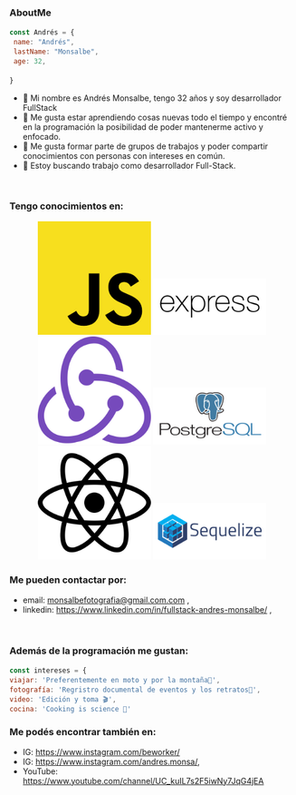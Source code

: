 ### AboutMe
```javascript
const Andrés = {
 name: "Andrés",
 lastName: "Monsalbe",
 age: 32,

}
```

- 🔭 Mi nombre es Andrés Monsalbe, tengo 32 años y soy desarrollador FullStack
- 🌱 Me gusta estar aprendiendo cosas nuevas todo el tiempo y encontré en la programación la posibilidad de poder mantenerme activo y enfocado.
- 👯 Me gusta formar parte de grupos de trabajos y poder compartir conocimientos con personas con intereses en común.
- 👀 Estoy buscando trabajo como desarrollador Full-Stack. 

<br>

###  Tengo conocimientos en: 
<p align ="center">
  <img width="200" src="./Img/javascript.png"/>
  <img width="200" src="./Img/express.svg"/>
  <img width="200" src="./Img/redux.svg"/>
  <img width="200" src="./Img/postgres.svg"/>
  <img width="200" src="./Img/react.svg"/>
  <img width="200" src="./Img/sequelize.svg"/>

</p>





###  Me pueden contactar por: 

 - email: monsalbefotografia@gmail.com.com ,
 - linkedin: https://www.linkedin.com/in/fullstack-andres-monsalbe/ ,

<br>

###  Además de la programación me gustan:

 ```javascript
const intereses = {
viajar: 'Preferentemente en moto y por la montaña🛵',
fotografía: 'Regristro documental de eventos y los retratos📸',
video: 'Edición y toma 🎬',
cocina: 'Cooking is science 🔬'
```

###  Me podés encontrar también en: 
- IG: https://www.instagram.com/beworker/
- IG: https://www.instagram.com/andres.monsa/,
- YouTube: https://www.youtube.com/channel/UC_kuIL7s2F5iwNy7JqG4jEA



